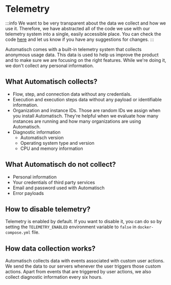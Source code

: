 # Telemetry

:::info
We want to be very transparent about the data we collect and how we use it. Therefore, we have abstracted all of the code we use with our telemetry system into a single, easily accessible place. You can check the code [here](https://github.com/automatisch/automatisch/blob/main/packages/backend/src/helpers/telemetry/index.ts) and let us know if you have any suggestions for changes.
:::

Automatisch comes with a built-in telemetry system that collects anonymous usage data. This data is used to help us improve the product and to make sure we are focusing on the right features. While we're doing it, we don't collect any personal information.

## What Automatisch collects?

- Flow, step, and connection data without any credentials.
- Execution and execution steps data without any payload or identifiable information.
- Organization and instance IDs. Those are random IDs we assign when you install Automatisch. They're helpful when we evaluate how many instances are running and how many organizations are using Automatisch.
- Diagnostic information
  - Automatisch version
  - Operating system type and version
  - CPU and memory information

## What Automatisch do not collect?

- Personal information
- Your credentials of third party services
- Email and password used with Automatisch
- Error payloads

## How to disable telemetry?

Telemetry is enabled by default. If you want to disable it, you can do so by setting the `TELEMETRY_ENABLED` environment variable to `false` in `docker-compose.yml` file.

## How data collection works?

Automatisch collects data with events associated with custom user actions. We send the data to our servers whenever the user triggers those custom actions. Apart from events that are triggered by user actions, we also collect diagnostic information every six hours.

